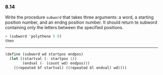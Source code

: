 ### 8.14

Write the procedure `subword` that takes three arguments: a word, a starting position number, and an endng position number. It should return te subword containing only the letters between the specified positions.

~~~ scheme
> (subword 'polythene 5 8)
then
~~~

***

~~~ scheme
(define (subword wd startpos endpos)
  (let ((startval (- startpos 1))
        (endval (- (count wd) endpos)))
    ((repeated bf startval) ((repeated bl endval) wd))))
~~~